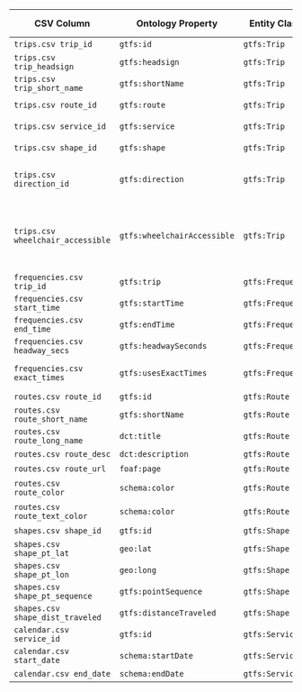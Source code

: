| CSV Column           | Ontology Property | Entity Class | Rel. Entity Class | Subject Generation    | Join Condition | Datatype | Function Name | Function Output |
| --- | --- | --- | --- | --- | --- | --- | --- | --- |
| `trips.csv trip_id` | `gtfs:id` | `gtfs:Trip` | – | `…/Trip/{trip_id}` | – | `xsd:string` | – | literal `trip_id` |
| `trips.csv trip_headsign` | `gtfs:headsign` | `gtfs:Trip` | – | `…/Trip/{trip_id}` | – | `xsd:string` | – | literal text |
| `trips.csv trip_short_name` | `gtfs:shortName` | `gtfs:Trip` | – | `…/Trip/{trip_id}` | – | `xsd:string` | – | literal text |
| `trips.csv route_id` | `gtfs:route` | `gtfs:Trip` | `gtfs:Route` | `…/Trip/{trip_id}` | `trips.route_id = routes.route_id` | **IRI** | `gen_route_uri` | `…/Route/{route_id}` |
| `trips.csv service_id` | `gtfs:service` | `gtfs:Trip` | `gtfs:Service` | `…/Trip/{trip_id}` | `trips.service_id = calendar.service_id` | **IRI** | `gen_service_uri` | `…/Service/{service_id}` |
| `trips.csv shape_id` | `gtfs:shape` | `gtfs:Trip` | `gtfs:Shape` | `…/Trip/{trip_id}` | `trips.shape_id = shapes.shape_id` | **IRI** | `gen_shape_uri` | `…/Shape/{shape_id}` |
| `trips.csv direction_id` | `gtfs:direction` | `gtfs:Trip` | `skos:Concept` | `…/Trip/{trip_id}` | – | **IRI** | `map_direction` | `0 → …/direction/one-direction`, `1 → …/direction/opposite-direction` |
| `trips.csv wheelchair_accessible` | `gtfs:wheelchairAccessible` | `gtfs:Trip` | `skos:Concept` | `…/Trip/{trip_id}` | – | **IRI** | `map_wheelchair` | `0 → …/wheelchair-accesible/no-information`, `1 → …/wheelchair-accesible/accesible`, `2 → …/wheelchair-accesible/inaccesible` |
| `frequencies.csv trip_id` | `gtfs:trip` | `gtfs:Frequency` | `gtfs:Trip` | `…/Frequency/{trip_id}_{start_time}` | `frequencies.trip_id = trips.trip_id` | **IRI** | `gen_trip_uri` | `…/Trip/{trip_id}` |
| `frequencies.csv start_time` | `gtfs:startTime` | `gtfs:Frequency` | – | `…/Frequency/{trip_id}_{start_time}` | – | `xsd:time` | – | `HH:MM:SS` |
| `frequencies.csv end_time` | `gtfs:endTime` | `gtfs:Frequency` | – | `…/Frequency/{trip_id}_{start_time}` | – | `xsd:time` | – | `HH:MM:SS` |
| `frequencies.csv headway_secs` | `gtfs:headwaySeconds` | `gtfs:Frequency` | – | `…/Frequency/{trip_id}_{start_time}` | – | `xsd:positiveInteger` | – | integer seconds |
| `frequencies.csv exact_times` | `gtfs:usesExactTimes` | `gtfs:Frequency` | `skos:Concept` | `…/Frequency/{trip_id}_{start_time}` | – | **IRI** | `map_exact_times` | `0 → …/exact-times/frequency`, `1 → …/exact-times/schedule` |
| `routes.csv route_id` | `gtfs:id` | `gtfs:Route` | – | `…/Route/{route_id}` | – | `xsd:string` | – | literal `route_id` |
| `routes.csv route_short_name` | `gtfs:shortName` | `gtfs:Route` | – | `…/Route/{route_id}` | – | `xsd:string` | – | literal text |
| `routes.csv route_long_name` | `dct:title` | `gtfs:Route` | – | `…/Route/{route_id}` | – | `xsd:string` | – | literal text |
| `routes.csv route_desc` | `dct:description` | `gtfs:Route` | – | `…/Route/{route_id}` | – | `xsd:string` | – | literal text |
| `routes.csv route_url` | `foaf:page` | `gtfs:Route` | – | `…/Route/{route_id}` | – | `xsd:anyURI` | – | URL |
| `routes.csv route_color` | `schema:color` | `gtfs:Route` | – | `…/Route/{route_id}` | – | `xsd:string` (`#RRGGBB`) | – | hex colour |
| `routes.csv route_text_color` | `schema:color` | `gtfs:Route` | – | `…/Route/{route_id}` | – | `xsd:string` (`#RRGGBB`) | – | hex colour |
| `shapes.csv shape_id` | `gtfs:id` | `gtfs:Shape` | – | `…/Shape/{shape_id}` | – | `xsd:string` | – | literal `shape_id` |
| `shapes.csv shape_pt_lat` | `geo:lat` | `gtfs:Shape` | – | `…/Shape/{shape_id}` | – | `xsd:decimal` | – | latitude |
| `shapes.csv shape_pt_lon` | `geo:long` | `gtfs:Shape` | – | `…/Shape/{shape_id}` | – | `xsd:decimal` | – | longitude |
| `shapes.csv shape_pt_sequence` | `gtfs:pointSequence` | `gtfs:Shape` | – | `…/Shape/{shape_id}` | – | `xsd:positiveInteger` | – | sequence number |
| `shapes.csv shape_dist_traveled` | `gtfs:distanceTraveled` | `gtfs:Shape` | – | `…/Shape/{shape_id}` | – | `xsd:decimal` | – | kilometres/metres |
| `calendar.csv service_id` | `gtfs:id` | `gtfs:Service` | – | `…/Service/{service_id}` | – | `xsd:string` | – | literal `service_id` |
| `calendar.csv start_date` | `schema:startDate` | `gtfs:Service` | – | `…/Service/{service_id}` | – | `xsd:date` | – | `YYYY-MM-DD` |
| `calendar.csv end_date` | `schema:endDate` | `gtfs:Service` | – | `…/Service/{service_id}` | – | `xsd:date` | – | `YYYY-MM-DD` |
